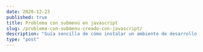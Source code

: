 ```yaml
---
date: 2020-12-23
published: true
title: Problema con submenú en javascript
slug: /problema-con-submenu-creado-con-javascript/
description: "Guía sencilla de cómo instalar un ambiente de desarrollo en MAC sin tener que usar algún servicio externo."
type: "post"
---
```


